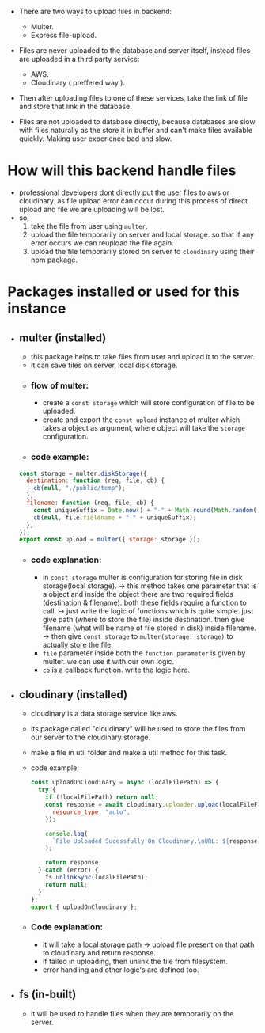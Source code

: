 - There are two ways to upload files in backend:

  - Multer.
  - Express file-upload.

- Files are never uploaded to the database and server itself, instead files are uploaded in a third party service:

  - AWS.
  - Cloudinary ( preffered way ).

- Then after uploading files to one of these services, take the link of file and store that link in the database.
- Files are not uploaded to database directly, because databases are slow with files naturally as the store it in buffer and can't make files available quickly. Making user experience bad and slow.

# How will this backend handle files

- professional developers dont directly put the user files to aws or cloudinary. as file upload error can occur during this process of direct upload and file we are uploading will be lost.
- so,
  1. take the file from user using `multer`.
  2. upload the file temporarily on server and local storage.
     so that if any error occurs we can reupload the file again.
  3. upload the file temporarily stored on server to `cloudinary` using their npm package.

# Packages installed or used for this instance

- ## multer (installed)

  - this package helps to take files from user and upload it to the server.
  - it can save files on server, local disk storage.
  - ### flow of multer:
    - create a `const storage` which will store configuration of file to be uploaded.
    - create and export the `const upload` instance of multer which takes a object as argument, where object will take the `storage` configuration.
  - ### code example:

  ```javascript
  const storage = multer.diskStorage({
    destination: function (req, file, cb) {
      cb(null, "./public/temp");
    },
    filename: function (req, file, cb) {
      const uniqueSuffix = Date.now() + "-" + Math.round(Math.random() * 1e9);
      cb(null, file.fieldname + "-" + uniqueSuffix);
    },
  });
  export const upload = multer({ storage: storage });
  ```

  - ### code explanation:
    - in `const storage` multer is configuration for storing file in disk storage(local storage).
      -> this method takes one parameter that is a object and inside the object there are two required fields (destination & filename).
      both these fields require a function to call.
      -> just write the logic of functions which is quite simple.
      just give path (where to store the file) inside destination.
      then give filename (what will be name of file stored in disk) inside filename.
      -> then give `const storage` to `multer(storage: storage)` to actually store the file.
    - `file` parameter inside both the `function parameter` is given by multer. we can use it with our own logic.
    - `cb` is a callback function. write the logic here.

- ## cloudinary (installed)

  - cloudinary is a data storage service like aws.
  - its package called "cloudinary" will be used to store the files from our server to the cloudinary storage.
  - make a file in util folder and make a util method for this task.
  - code example:

    ```javascript
    const uploadOnCloudinary = async (localFilePath) => {
      try {
        if (!localFilePath) return null;
        const response = await cloudinary.uploader.upload(localFilePath, {
          resource_type: "auto",
        });

        console.log(
          `File Uploaded Sucessfully On Cloudinary.\nURL: ${response.url}`
        );

        return response;
      } catch (error) {
        fs.unlinkSync(localFilePath);
        return null;
      }
    };
    export { uploadOnCloudinary };
    ```

  - ### Code explanation:
    - it will take a local storage path -> upload file present on that path to cloudinary and return response.
    - if failed in uploading, then unlink the file from filesystem.
    - error handling and other logic's are defined too.

- ## fs (in-built)
  - it will be used to handle files when they are temporarily on the server.
